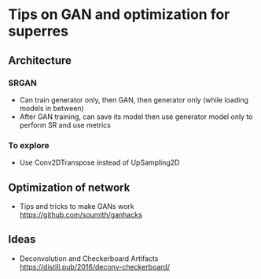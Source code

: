 # Tips on GAN and optimization for superres




## Architecture

### SRGAN
- Can train generator only, then GAN, then generator only (while loading models in between)
- After GAN training, can save its model then use generator model only to perform SR and use metrics

### To explore
- Use Conv2DTranspose instead of UpSampling2D

## Optimization of network
- Tips and tricks to make GANs work https://github.com/soumith/ganhacks

## Ideas
- Deconvolution and Checkerboard Artifacts https://distill.pub/2016/deconv-checkerboard/



